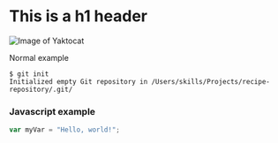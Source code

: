 # This is a h1 header

![Image of Yaktocat](https://octodex.github.com/images/yaktocat.png)

Normal example
```
$ git init
Initialized empty Git repository in /Users/skills/Projects/recipe-repository/.git/
```

### Javascript example
``` javascript
var myVar = "Hello, world!";
```
